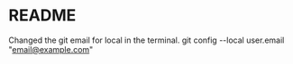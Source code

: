 # README

Changed the git email for local in the terminal.
git config --local user.email "email@example.com"